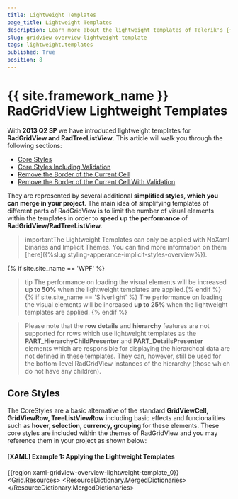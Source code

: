 ```yaml
---
title: Lightweight Templates
page_title: Lightweight Templates
description: Learn more about the lightweight templates of Telerik's {{ site.framework_name }} DataGrid that are represented by several additional simplified styles.
slug: gridview-overview-lightweight-template
tags: lightweight,templates
published: True
position: 8
---
```


# {{ site.framework_name }} RadGridView Lightweight Templates


With __2013 Q2 SP__ we have introduced lightweight templates for __RadGridView and RadTreeListView__. This article will walk you through the following sections:

* [Core Styles](#core-styles)
* [Core Styles Including Validation](#core-styles-with-validation) 
* [Remove the Border of the Current Cell](#remove-the-border-of-the-current-cell)
* [Remove the Border of the Current Cell With Validation](#remove-the-border-of-the-current-cell-with-validation)

They are represented by several additional __simplified styles, which you can merge in your project__. The main idea of simplifying templates of different parts of RadGridView is to limit the number of visual elements within the templates in order to __speed up the performance__ of __RadGridView/RadTreeListView__.   

>importantThe Lightweight Templates can only be applied with NoXaml binaries and Implicit Themes. You can find more information on them [here]({%slug styling-apperance-implicit-styles-overview%}).
     
{% if site.site_name == 'WPF' %}   
>tip The performance on loading the visual elements will be increased __up to 50%__ when the lightweight templates are applied.{% endif %}
{% if site.site_name == 'Silverlight' %}
>The performance on loading the visual elements will be increased __up to 25%__ when the lightweight templates are applied.
{% endif %}

>Please note that the **row details** and **hierarchy** features are not supported for rows which use lightweight templates as the **PART_HierarchyChildPresenter** and **PART_DetailsPresenter** elements which are responsible for displaying the hierarchcal data are not defined in these templates. They can, however, still be used for the bottom-level RadGridView instances of the hierarchy (those which do not have any children).

## Core Styles

The CoreStyles are a basic alternative of the standard __GridViewCell, GridViewRow, TreeListViewRow__ including basic еffects and funcionalities such as __hover, selection, currency, grouping__ for these elements. These core styles are included within the themes of RadGridView and you may reference them in your project as shown below:        

#### __[XAML] Example 1: Applying the Lightweight Templates__
{{region xaml-gridview-overview-lightweight-template_0}}
	<Grid.Resources>
	    <ResourceDictionary>
	        <ResourceDictionary.MergedDictionaries>
	            <ResourceDictionary Source="/Telerik.Windows.Themes.Office_Black;component/Themes/System.Windows.xaml"/>
	            <ResourceDictionary Source="/Telerik.Windows.Themes.Office_Black;component/Themes/Telerik.Windows.Controls.xaml"/>
	            <ResourceDictionary Source="/Telerik.Windows.Themes.Office_Black;component/Themes/Telerik.Windows.Controls.Input.xaml"/>
	            <ResourceDictionary Source="/Telerik.Windows.Themes.Office_Black;component/Themes/Telerik.Windows.Controls.GridView.xaml"/>
	        </ResourceDictionary.MergedDictionaries>
	        <Style TargetType="telerik:GridViewRow" BasedOn="{StaticResource GridViewRowCoreStyle}"/>
	        <Style TargetType="telerik:GridViewCell" BasedOn="{StaticResource GridViewCellCoreStyle}"/>
	        <Style TargetType="telerik:TreeListViewRow" BasedOn="{StaticResource TreeListViewRowCoreStyle}"/>
	    </ResourceDictionary>
	</Grid.Resources>
{{endregion}}

#### __Figure 1: RadGridView with Lightweight templates applied__

![Telerik {{ site.framework_name }} DataGrid overview lightweight 0](images/gridview_overview_lightweight_0.png)

>tip For __RadGridView__ you need to merge only the CoreStyles for __GridViewCell and GridViewRow__. For __RadTreeListView__ you need to merge the styles for __GridViewCell and TreeListViewRow__.

>__GridViewRowCoreStyle__ does not contain a row indicator. Please set the __RowIndicatorVisibility__ property of the RadGridView to __Collapsed__ to avoid any visual differences between the row's headers and cells.          

## Core Styles with Validation

The CoreValidationStyles are an alternative of the standard __GridViewCell, GridViewRow, TreeListViewRow__. They include basic еffects and funcionalities such as __hover, selection, currency, grouping, validation__ for these elements. These core styles are included within the themes of RadGridView and you may reference it in your project as shown below.        

#### __[XAML] Example 2: Applying Lightweight Templates with Validation__
{{region xaml-gridview-overview-lightweight-template_1}}
	<Grid.Resources>
	    <ResourceDictionary>
	        <ResourceDictionary.MergedDictionaries>
	            <ResourceDictionary Source="/Telerik.Windows.Themes.Office_Black;component/Themes/System.Windows.xaml"/>
	            <ResourceDictionary Source="/Telerik.Windows.Themes.Office_Black;component/Themes/Telerik.Windows.Controls.xaml"/>
	            <ResourceDictionary Source="/Telerik.Windows.Themes.Office_Black;component/Themes/Telerik.Windows.Controls.Input.xaml"/>
	            <ResourceDictionary Source="/Telerik.Windows.Themes.Office_Black;component/Themes/Telerik.Windows.Controls.GridView.xaml"/>
	        </ResourceDictionary.MergedDictionaries>
	        <Style TargetType="telerik:GridViewRow" BasedOn="{StaticResource GridViewRowCoreValidationStyle}"/>
	        <Style TargetType="telerik:GridViewCell" BasedOn="{StaticResource GridViewCellCoreValidationStyle}"/>
	        <Style TargetType="telerik:TreeListViewRow" BasedOn="{StaticResource TreeListViewRowCoreValidationStyle}"/>
	    </ResourceDictionary>
	</Grid.Resources>
{{endregion}}

#### __Figure 2: RadGridView with Lightweight templates with validation applied__

![Telerik {{ site.framework_name }} DataGrid overview lightweight 1](images/gridview_overview_lightweight_1.png)

>__GridViewRowCoreValidationStyle__ contains a row indicator, which you can use to perform validation.
          

>tipFor __RadGridView__ you need to merge only the CoreStyles for __GridViewCell and GridViewRow__. For __RadTreeListView__ you need to merge the styles for __GridViewCell and TreeListViewRow__.

## Remove the Border of the Current Cell

For such requirement, you need to predefine the __ControlTemplate__ applied to __GridViewCell__ when __Lightweight templates__ are used. Within the __ControlTemplate__ you need to search for the __IsCurrent Property Trigger__ and delete it.

#### __[XAML] Example 3: Deleting the IsCurrent Property Trigger__
{{region xaml-gridview-overview-lightweight-template_2}}
	<ControlTemplate x:Key="GridViewCellCoreTemplate" TargetType="grid:GridViewCell">
        <Grid>
            ...
        </Grid>
        <ControlTemplate.Triggers>
            ...
            <Trigger Property="IsCurrent" Value="True">
                <Setter TargetName="PART_CellBorder" Property="BorderBrush" Value="{StaticResource GridViewCell_CurrentBorder}"/>
                <Setter TargetName="PART_CellBorder" Property="BorderThickness" Value="1"/>
            </Trigger>
        </ControlTemplate.Triggers>
    </ControlTemplate>
{{endregion}}

#### __Figure 3: RadGridView with Lightweight templates and removed Current Cell Border__

![Telerik {{ site.framework_name }} DataGrid Lightweight Templates Current Cell Border](images/RadGridViewLightweightTemplatesCurrentCellBorder.png)

## Remove the Border of the Current Cell With Validation

A similar approach as from the previous section needs to be used. The difference is that the same __Property Trigger__ has to be __deleted__ from the __ControlTemplate__ applied to __GridViewCell__ when __Lightweight templates with validation__ are used.

#### __[XAML] Example 4: Deleting the IsCurrent Property Trigger when Lightweight Templates with Validation are applied__
{{region xaml-gridview-overview-lightweight-template_3}}
	<ControlTemplate x:Key="GridViewCellCoreValidationTemplate" TargetType="grid:GridViewCell">
        <Grid>
            ...
        </Grid>
        <ControlTemplate.Triggers>
           ...
            <Trigger Property="IsCurrent" Value="True">
                <Setter TargetName="PART_CellBorder" Property="BorderBrush" Value="{StaticResource GridViewCell_CurrentBorder}"/>
                <Setter TargetName="PART_CellBorder" Property="BorderThickness" Value="1"/>
                <Setter TargetName="PART_CellBorder" Property="Margin" Value="0,0,1,1"/>
            </Trigger>
            ...
        </ControlTemplate.Triggers>
    </ControlTemplate>
{{endregion}}

#### __Figure 4: RadGridView with Lightweight templates including validation and removed Current Cell Border__

![Telerik {{ site.framework_name }} DataGrid Lightweight Templates Current Cell Border With Validation](images/RadGridViewLightweightTemplatesCurrentCellBorderWithValidation.png)

>You can download a __runnable solution__ from our online SDK repository [here](https://github.com/telerik/xaml-sdk/tree/master/GridView/LightweightTemplates).       
>You can also find the blog post on [How To Boost RadGridView Performance for WPF and Silverlight Using Lightweight templates](http://www.telerik.com/blogs/how-to-boost-radgridview-performance-for-wpf-and-silverlight-using-lightweight-templates).
